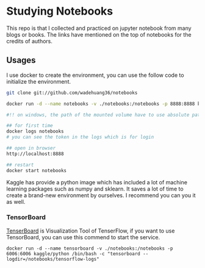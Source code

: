 # Studying Notebooks

This repo is that I collected and practiced on jupyter notebook from many blogs or books. The links have mentioned on the top of notebooks for the credits of authors.

## Usages

I use docker to create the environment, you can use the follow code to initialize the environment.

``` bash
git clone git://github.com/wadehuang36/notebooks

docker run -d --name notebooks -v ./notebooks:/notebooks -p 8888:8888 kaggle/python /bin/bash -c "jupyter notebook --notebook-dir=/notebooks --ip='*' --port=8888 --no-browser"

#!! on windows, the path of the mounted volume have to use absolute path such as -v C:/Users/Wade/Projects/notebooks:/notebooks !!

## for first time
docker logs notebooks 
# you can see the token in the logs which is for login

## open in browser
http://localhost:8888

## restart 
docker start notebooks
```

Kaggle has provide a python image which has included a lot of machine learning packages such as numpy and sklearn. It saves a lot of time to create a brand-new environment by ourselves. I recommend you can you it as well.

### TensorBoard

[TenserBoard](https://github.com/tensorflow/tensorflow/blob/r1.2/tensorflow/tensorboard/README.md) is Visualization Tool of TenserFlow, if you want to use TensorBoard, you can use this commend to start the service.

```
docker run -d --name tensorboard -v ./notebooks:/notebooks -p 6006:6006 kaggle/python /bin/bash -c "tensorboard --logdir=/notebooks/tensorflow-logs"
```